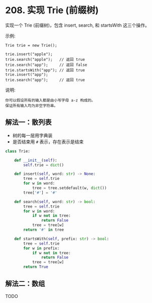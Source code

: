 # 208. 实现 Trie (前缀树)
实现一个 Trie (前缀树)，包含 insert, search, 和 startsWith 这三个操作。

示例:
```
Trie trie = new Trie();

trie.insert("apple");
trie.search("apple");   // 返回 true
trie.search("app");     // 返回 false
trie.startsWith("app"); // 返回 true
trie.insert("app");   
trie.search("app");     // 返回 true
```
说明:
```
你可以假设所有的输入都是由小写字母 a-z 构成的。
保证所有输入均为非空字符串。
```

## 解法一：散列表
- 树的每一层用字典装
- 是否结束用 `#` 表示，存在表示是结束
```python
class Trie:

    def __init__(self):
        self.trie = dict()

    def insert(self, word: str) -> None:
        tree = self.trie
        for w in word:
            tree = tree.setdefault(w, dict())
        tree['#'] = '#'

    def search(self, word: str) -> bool:
        tree = self.trie
        for w in word:
            if w not in tree:
                return False
            tree = tree[w]
        return '#' in tree

    def startsWith(self, prefix: str) -> bool:
        tree = self.trie
        for w in prefix:
            if w not in tree:
                return False
            tree = tree[w]
        return True
```

## 解法二：数组
TODO
